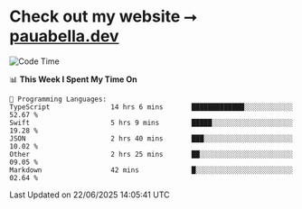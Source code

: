 # Check out my website ⭢ [pauabella.dev](https://pauabella.dev)

<!--START_SECTION:waka-->
![Code Time](http://img.shields.io/badge/Code%20Time-4%2C558%20hrs%2057%20mins-blue)

📊 **This Week I Spent My Time On** 

```text
💬 Programming Languages: 
TypeScript               14 hrs 6 mins       █████████████░░░░░░░░░░░░   52.67 % 
Swift                    5 hrs 9 mins        █████░░░░░░░░░░░░░░░░░░░░   19.28 % 
JSON                     2 hrs 40 mins       ███░░░░░░░░░░░░░░░░░░░░░░   10.02 % 
Other                    2 hrs 25 mins       ██░░░░░░░░░░░░░░░░░░░░░░░   09.05 % 
Markdown                 42 mins             █░░░░░░░░░░░░░░░░░░░░░░░░   02.64 % 
```


 Last Updated on 22/06/2025 14:05:41 UTC
<!--END_SECTION:waka-->
